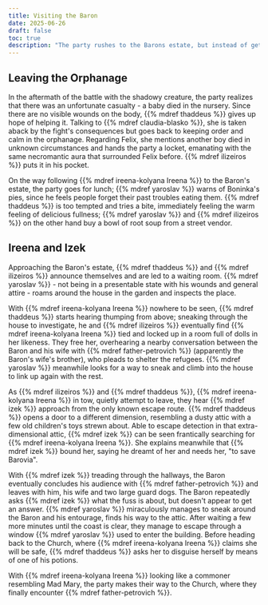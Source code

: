 ```yaml
---
title: Visiting the Baron
date: 2025-06-26
draft: false
toc: true
description: "The party rushes to the Barons estate, but instead of getting an audience needs to make a daring escape."
---
```


## Leaving the Orphanage
In the aftermath of the battle with the shadowy creature, the party realizes that there was an unfortunate casualty - a baby died in the nursery. Since there are no visible wounds on the body, {{% mdref thaddeus %}} gives up hope of helping it. Talking to {{% mdref claudia-blasko %}}, she is taken aback by the fight's consequences but goes back to keeping order and calm in the orphanage. Regarding Felix, she mentions another boy died in unknown circumstances and hands the party a locket, emanating with the same necromantic aura that surrounded Felix before. {{% mdref ilizeiros %}} puts it in his pocket.

On the way following {{% mdref ireena-kolyana Ireena %}} to the Baron's estate, the party goes for lunch; {{% mdref yaroslav %}} warns of Boninka's pies, since he feels people forget their past troubles eating them. {{% mdref thaddeus %}} is too tempted and tries a bite, immediately feeling the warm feeling of delicious fullness; {{% mdref yaroslav %}} and {{% mdref ilizeiros %}} on the other hand buy a bowl of root soup from a street vendor.

## Ireena and Izek
Approaching the Baron's estate, {{% mdref thaddeus %}} and {{% mdref ilizeiros %}} announce themselves and are led to a waiting room. {{% mdref yaroslav %}} - not being in a presentable state with his wounds and general attire - roams around the house in the garden and inspects the place.

With {{% mdref ireena-kolyana Ireena %}} nowhere to be seen, {{% mdref thaddeus %}} starts hearing thumping from above; sneaking through the house to investigate, he and {{% mdref ilizeiros %}} eventually find {{% mdref ireena-kolyana Ireena %}} tied and locked up in a room full of dolls in her likeness. They free her, overhearing a nearby conversation between the Baron and his wife with {{% mdref father-petrovich %}} (apparently the Baron's wife's brother), who pleads to shelter the refugees. {{% mdref yaroslav %}} meanwhile looks for a way to sneak and climb into the house to link up again with the rest.

As {{% mdref ilizeiros %}} and {{% mdref thaddeus %}}, {{% mdref ireena-kolyana Ireena %}} in tow, quietly attempt to leave, they hear {{% mdref izek %}} approach from the only known escape route. {{% mdref thaddeus %}} opens a door to a different dimension, resembling a dusty attic with a few old children's toys strewn about. Able to escape detection in that extra-dimensional attic, {{% mdref izek %}} can be seen frantically searching for {{% mdref ireena-kolyana Ireena %}}. She explains meanwhile that {{% mdref izek %}} bound her, saying he dreamt of her and needs her, "to save Barovia".

With {{% mdref izek %}} treading through the hallways, the Baron eventually concludes his audience with {{% mdref father-petrovich %}} and leaves with him, his wife and two large guard dogs. The Baron repeatedly asks {{% mdref izek %}} what the fuss is about, but doesn't appear to get an answer. {{% mdref yaroslav %}} miraculously manages to sneak around the Baron and his entourage, finds his way to the attic. After waiting a few more minutes until the coast is clear, they manage to escape through a window {{% mdref yaroslav %}} used to enter the building. Before heading back to the Church, where {{% mdref ireena-kolyana Ireena %}} claims she will be safe, {{% mdref thaddeus %}} asks her to disguise herself by means of one of his potions.

With {{% mdref ireena-kolyana Ireena %}} looking like a commoner resembling Mad Mary, the party makes their way to the Church, where they finally encounter {{% mdref father-petrovich %}}.
